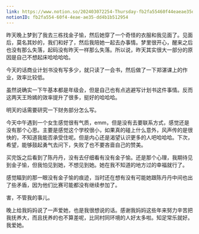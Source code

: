 ```yaml
---
link: https://www.notion.so/202403072254-Thursday-fb2fa55460f44eaeae35dd4b1b512954
notionID: fb2fa554-60f4-4eae-ae35-dd4b1b512954
---
```

昨天晚上梦到了我去三栋找金子愉，然后她穿了一个奇怪的衣服和我见面了。见面后，莫名其妙的，我们和好了，然后我陪她一起去办事情。梦里很开心，醒来之后也没有那么失落，起码没有昨天一样那么失落。所以说，昨天其实很大一部分的原因是自己不想起床哈哈哈哈。

今天的话商业计划书没有写多少，就只读了一会书，然后做了一下郑湛课上的作业，效率比较低。

虽然说确实一下午基本都是年级会，但是自己也有点逃避写计划书这件事情。反而这两天王玲嫣的效率提升了很多，挺好的哈哈哈。

明天的话需要研究一下财务部分怎么写。

今天中午遇到一个女生感觉很有气质，emm，但是没有去要联系方式，感觉还是没有那个心思。主要是感觉这个学校很小，如果真的碰上什么意外，风声传的是很快的，不知道我能否承受住呢。但是内心还是渴望认识更多的人吧哈哈哈。下次，希望，能够鼓起勇气去问下，失败了也不要吝啬自己的赞美。

买完饭之后看到了陈丹丹，没有去仔细看有没有金子愉。还是那个心理，我期待见到金子愉，但我怕见到她，不想见到她。她在我不知道的地方过的幸福就行了。

感觉瞄到的那一眼没有金子愉的痕迹，当时还在想有没有可能她跟陈丹丹中间也出了些矛盾，因为他们比赛可能都没有继续参加了。

害，不管我的事儿。

晚上给我妈妈说了一声爱她，也是我很想说的话。感谢我妈妈这些年来努力辛苦把我抚养大，而且抚养的也不算差呢，比同村同环境的人好太多啦。知足常乐就好。我爱她。